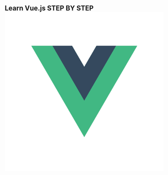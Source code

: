 ## Learn Vue.js STEP BY STEP ![](https://raw.githubusercontent.com/vuejs/art/master/logo.png "Learn Vue.js STEP BY STEP")
